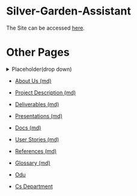 # Silver-Garden-Assistant

 The Site can be accessed [here](https://ethanbenton.github.io/Silver-Garden-Assistant/).

 # Other Pages

<details>
  <summary>Placeholder(drop down)</summary>

    idk how links work here

</details>

  - [About Us (md)](about_us)

  - [Project Description (md)](Project_Description)

  - [Deliverables (md)](Deliverables)

  - [Presentations (md)](presentations)
  
  - [Docs (md)](docs)

  - [User Stories (md)](User_Stories)

  - [References (md)](References)

  - [Glossary (md)](Glossary)

  - [Odu](https://www.odu.edu/)
  
  - [Cs Department](https://www.odu.edu/computer-science)
  
